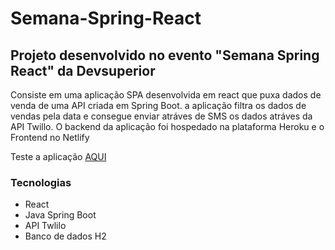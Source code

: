 # Semana-Spring-React
## Projeto desenvolvido no evento "Semana Spring React" da Devsuperior

Consiste em uma aplicação SPA desenvolvida em react que puxa dados de venda de uma API criada em Spring Boot. a aplicação filtra os dados de vendas pela data e consegue
enviar atráves de SMS os dados atráves da API Twillo. 
O backend da aplicação foi hospedado na plataforma Heroku e o Frontend no Netlify

Teste a aplicação [AQUI](https://dsmeta-eduardo-serafim.netlify.app/)

### Tecnologias
- React 
- Java Spring Boot
- API Twlilo 
- Banco de dados H2
